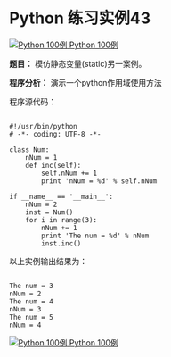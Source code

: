 Python 练习实例43
=============

 [![Python 100例](../images/up.gif)
 Python 100例](python-100-examples.html)


 **题目：** 模仿静态变量(static)另一案例。

 **程序分析：** 演示一个python作用域使用方法

 程序源代码：


```

#!/usr/bin/python
# -*- coding: UTF-8 -*-

class Num:
    nNum = 1
    def inc(self):
        self.nNum += 1
        print 'nNum = %d' % self.nNum

if __name__ == '__main__':
    nNum = 2
    inst = Num()
    for i in range(3):
        nNum += 1
        print 'The num = %d' % nNum
        inst.inc()

```

 以上实例输出结果为：


```

The num = 3
nNum = 2
The num = 4
nNum = 3
The num = 5
nNum = 4

```

[![Python 100例](../images/up.gif)
 Python 100例](python-100-examples.html)
